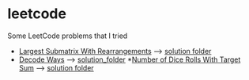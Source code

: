 # leetcode
Some LeetCode problems that I tried

* [Largest Submatrix With Rearrangements](https://leetcode.com/problems/largest-submatrix-with-rearrangements/) --> [solution folder](https://github.com/lucapernice/leetcode/tree/main/LargestSubmatrixWithRearrangements)
* [Decode Ways](https://leetcode.com/problems/decode-ways/) --> [solution_folder](https://github.com/lucapernice/leetcode/tree/main/decode_ways)
*[Number of Dice Rolls With Target Sum](https://leetcode.com/problems/number-of-dice-rolls-with-target-sum/) --> [solution folder](https://github.com/lucapernice/leetcode/tree/main/Number_of_Dice_Rolls_With_Target_Sum)


